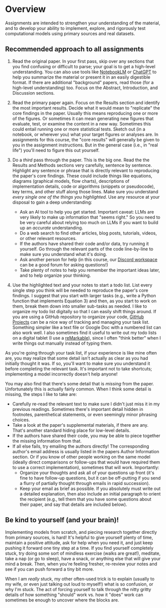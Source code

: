 # Overview

Assignments are intended to strengthen your understanding of the material, and to develop your ability to implement, explore, and rigorously test computational models using primary sources and real datasets.

## Recommended approach to all assignments

1. Read the original paper.  In your first pass, skip over any sections that you find confusing or difficult to parse; your goal is to get a high-level understanding.  You can also use tools like [NotebookLM](https://notebooklm.google.com/) or [ChatGPT](https://chatgpt.com/) to help you summarize the material or present it in an easily digestible format.  If there are additional "background" papers, read those (for a high-level understanding) too.  Focus on the Abstract, Introduction, and Discussion sections.
2. Read the primary paper again.  Focus on the Results section and identify the most important results.  Decide what it would mean to "replicate" the core findings in the paper.  Usually this means reproducing one or more of the figures.  Or sometimes it can mean generating new figures that evaluate, test, or examine the content in a new way.  Sometimes this could entail running one or more statistical tests.  Sketch out (in a notebook, or wherever you) what your target figures or analyses are.  In assignments for this course, the "core results" will generally be given to you in the assignment instructions.  But in the general case (i.e., in "real life") you'll need to figure this out yourself.
3. Do a *third* pass through the paper.  This is the big one.  Read the the Results and Methods sections very carefully, sentence by sentence.  Highlight any sentence or phrase that is directly relevant to reproducing the paper's core findings.  These could include things like equations, diagrams (graphical models, flow charts), descriptions of implementation details, code or algorithms (snippets or pseudocode), key terms, and other stuff along those lines.  Make sure you understand *every single one of the things you highlighted*.  Use any resource at your disposal to gain a deep understanding:

    - Ask an AI tool to help you get started.  Important caveat: LLMs are very likely to make up information that "seems right."  So you need to be very careful about relying too much on LLMs if you want to build up an *accurate* understanding.
    - Do a web search to find other articles, blog posts, tutorials, videos, or other relevant resources.
    - If the authors have shared their code and/or data, try running it yourself.  Go through the relevant parts of the code line-by-line to make sure you understand what it's doing.
    - Ask another person for help (in this course, our [Discord workspace](https://discord.gg/R6kM9bjpFj) can be a good forum for asking questions!)
    - Take plenty of notes to help you remember the important ideas later, and to help organize your thinking.

4. Use the highlighted text and your notes to start a todo list.  List every single step you think will be needed to reproduce the paper's core findings.  I suggest that you start with larger tasks (e.g., write a Python function that implements Equation 3) and then, as you start to work on them, break them down into smaller sub-tasks as needed.  I like to organize my todo list digitally so that I can easily shift things around.  If you are using a GitHub repository to organize your code, [GitHub Projects](https://docs.github.com/en/issues/planning-and-tracking-with-projects/learning-about-projects/about-projects) can be a nice way of tracking and managing your task list.  Something simpler like a text file or Google Doc with a numbered list can also work well.  I also sometimes find it useful to write out my todo lists on a digital tablet (I use a [reMarkable](https://remarkable.com)), since I often "think better" when I write things out manually instead of typing them.

As you're going through your task list, if your experience is like mine often are, you may realize that some detail isn't actually as clear as you had initially thought it was.  If so, you'll want to make sure you understand it before completing the relevant task.  It's important not to take shortcuts; implementing a model incorrectly doesn't help anyone!

You may also find that there's some detail that is *missing* from the paper.  Unfortunately this is actually fairly common.  When I think some detail is missing, the steps I like to take are:
  - Carefully re-read the relevant text to make sure I didn't just miss it in my previous readings.  Sometimes there's important detail hidden in footnotes, parenthetical statements, or even seemingly minor phrasing choices.
  - Take a look at the paper's supplemental materials, if there are any.  That's another standard hiding place for low-level details.
  - If the authors have shared their code, you may be able to piece together the missing information from that.
  - If all else fails, try emailing the authors directly!  The corresponding author's email address is usually listed in the papers Author Information section.  Or if you know of other people working on the same model (ideally direct comparisons or follow-ups that would have required them to use a correct implementation), sometimes that will work.  Importantly:
    - Organize your thoughts and ask all of your questions up front (it's fine to have follow-up questions, but it can be off-putting if you send a flurry of partially thought through emails in rapid succession).
    - Keep your email as brief as possible.  If you absolutely must write out a detailed explanation, then also include an initial paragraph to orient the recipient (e.g., tell them that you have some questions about their paper, and say that details are included below).

## Be kind to yourself (and your brain)!

Implementing models from scratch, and piecing research together directly from primary sources, is hard!  It's helpful to give yourself plenty of time, maintain a positive attitude, ask for help when you need it, and just keep pushing it forward one tiny step at a time.  If you find yourself completely stuck, try doing some sort of mindless exercise (walks are great!), meditate, take a nap (or go to sleep), have a snack, or anything else that will give your mind a break.  Then, when you're feeling fresher, re-review your notes and see if you can push forward a tiny bit more.

When I am *really* stuck, my other often-used trick is to explain (usually to my wife, or even just talking out loud to myself!) what is so confusion, or why I'm stuck.  The act of forcing yourself to talk through the nitty gritty details of how something "should" work vs. how it "does" work can sometimes be enough to uncover where the blocks are.